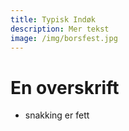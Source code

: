 ```yaml
---
title: Typisk Indøk
description: Mer tekst
image: /img/borsfest.jpg
---
```


# En overskrift

- snakking er fett
